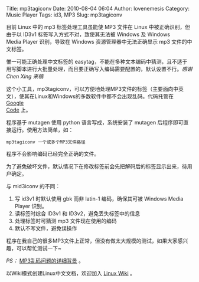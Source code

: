 Title: mp3tagiconv
Date: 2010-08-04 06:04
Author: lovenemesis
Category: Music Player
Tags: id3, MP3
Slug: mp3tagiconv

目前 Linux 中的 mp3 标签处理工具虽能使 MP3 文件在 Linux
中被正确识别，但由于以 ID3v1 标签写入方式不对，致使其无法被 Windows 及
Windows  
Media Player 识别，导致在 Windows 资源管理器中无法正确显示 mp3
文件的中文标签。

惟一可能正确处理中文标签的
easytag，不能在多种文本编码中猜测，且不适于用写脚本进行大批量处理，而且要正确写入编码需要配置的，默认设置不行。*感谢
Chen Xing 来稿*

这个小工具，mp3tagiconv，可以方便地处理MP3文件的标签（主要面向中英文），使其在Linux和Windows的多数软件中都不会出现乱码。代码托管在
[Google  
Code](http://code.google.com/p/mp3tagiconv) 上。

程序基于 mutagen 使用 python 语言写成，系统安装了 mutagen
后程序即可直接运行。使用方法简单，如：

`mp3tagiconv 一个或多个MP3文件路径`

程序不会影响编码已经完全正确的文件。

为了避免破坏文件，默认情况下在修改标签前会先把解码后的标签显示出来，待用户确定。

与 mid3iconv 的不同：

1.  写 id3v1 时默认使用 gbk 而非 latin-1 编码，确保其可被 Windows Media
    Player 识别。
2.  读标签时综合 ID3v1 和 ID3v2，避免丢失标签中的信息
3.  处理标签时可猜测 mp3 文件现在使用的编码
4.  默认不写文件，避免误操作

程序在我自己的很多MP3文件上正常，但没有做太大规模的测试，如果大家感兴趣，可以帮忙测试一下~

*PS：*
[MP3乱码问题的详细背景](http://www.linux-wiki.cn/index.php/Mp3%E6%A0%87%E7%AD%BE%E4%B9%B1%E7%A0%81%E9%97%AE%E9%A2%98%E5%88%86%E6%9E%90%E4%B8%8E%E8%A7%A3%E5%86%B3%E6%96%B9%E6%A1%88)
。

以Wiki模式创建Linux中文文档，欢迎加入 [Linux
Wiki](http://www.linux-wiki.cn/) 。
